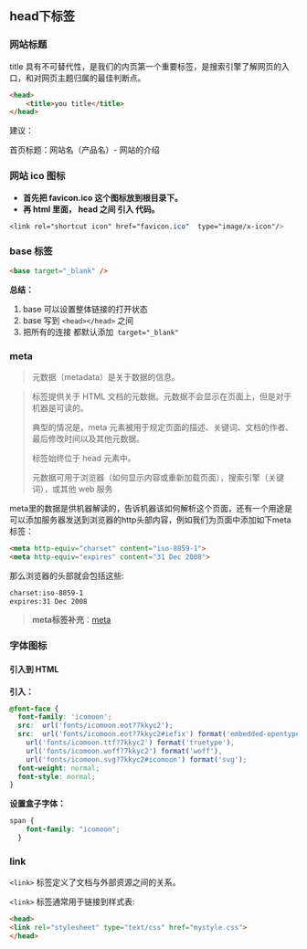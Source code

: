 ## head下标签

### 网站标题

title 具有不可替代性，是我们的内页第一个重要标签，是搜索引擎了解网页的入口，和对网页主题归属的最佳判断点。

```html
<head>
	<title>you title</title>
</head>
```

建议：

首页标题：网站名（产品名）- 网站的介绍



### 网站 ico 图标

- **首先把 favicon.ico 这个图标放到根目录下。**
- **再 html 里面，  head 之间 引入 代码。**

```css
<link rel="shortcut icon" href="favicon.ico"  type="image/x-icon"/>   
```

### base 标签

```html
<base target="_blank" />
```

**总结：**

1. base 可以设置整体链接的打开状态
2. base 写到 ` <head></head> ` 之间
3. 把所有的连接 都默认添加` target="_blank"`

### meta

> 元数据（metadata）是关于数据的信息。

> 标签提供关于 HTML 文档的元数据。元数据不会显示在页面上，但是对于机器是可读的。
>
> 典型的情况是，meta 元素被用于规定页面的描述、关键词、文档的作者、最后修改时间以及其他元数据。
>
> 标签始终位于 head 元素中。
>
> 元数据可用于浏览器（如何显示内容或重新加载页面），搜索引擎（关键词），或其他 web 服务

meta里的数据是供机器解读的，告诉机器该如何解析这个页面，还有一个用途是可以添加服务器发送到浏览器的http头部内容，例如我们为页面中添加如下meta标签：

```html
<meta http-equiv="charset" content="iso-8859-1">
<meta http-equiv="expires" content="31 Dec 2008">
```

那么浏览器的头部就会包括这些:

```html
charset:iso-8859-1
expires:31 Dec 2008
```

> **meta标签补充**：[meta](/web/HTML/meta.md)



### 字体图标

#### 引入到 HTML

**引入：**

```css
@font-face {
  font-family: 'icomoon';
  src:  url('fonts/icomoon.eot?7kkyc2');
  src:  url('fonts/icomoon.eot?7kkyc2#iefix') format('embedded-opentype'),
    url('fonts/icomoon.ttf?7kkyc2') format('truetype'),
    url('fonts/icomoon.woff?7kkyc2') format('woff'),
    url('fonts/icomoon.svg?7kkyc2#icomoon') format('svg');
  font-weight: normal;
  font-style: normal;
}
```

**设置盒子字体：**

```css
span {
    font-family: "icomoon";
  }
```

### link

`<link>` 标签定义了文档与外部资源之间的关系。

`<link>` 标签通常用于链接到样式表:

```html
<head>
<link rel="stylesheet" type="text/css" href="mystyle.css">
</head>
```




